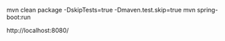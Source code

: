 mvn clean package -DskipTests=true -Dmaven.test.skip=true
mvn spring-boot:run

http://localhost:8080/
